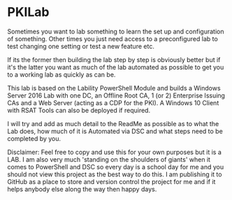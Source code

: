 # PKILab
Sometimes you want to lab something to learn the set up and configuration of something.  Other times you just need access to a preconfigured lab to test changing one setting or test a new feature etc.

If its the former then building the lab step by step is obviously better but if it's the latter you want as much of the lab automated as possible to get you to a working lab as quickly as can be.

This lab is based on the Lability PowerShell Module and builds a Windows Server 2016 Lab with one DC, an Offline Root CA, 1 (or 2) Enterprise Issuing CAs and a Web Server (acting as a CDP for the PKI). A Windows 10 Client with RSAT Tools can also be deployed if required.

I will try and add as much detail to the ReadMe as possible as to what the Lab does, how much of it is Automated via DSC and what steps need to be completed by you.

Disclaimer: Feel free to copy and use this for your own purposes but it is a LAB. I am also very much 'standing on the shoulders of giants' when it comes to PowerShell and DSC so every day is a school day for me and you should not view this project as the best way to do this.  I am publishing it to GitHub as a place to store and version control the project for me and if it helps anybody else along the way then happy days.
